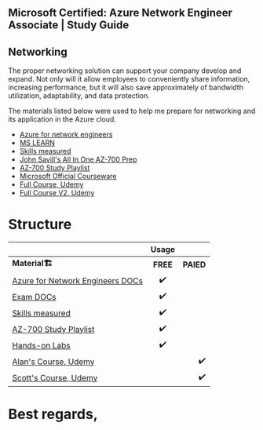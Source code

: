 ## Microsoft Certified: Azure Network Engineer Associate | Study Guide

## Networking
The proper networking solution can support your company develop and expand. Not only will it allow employees to conveniently share information, increasing performance, but it will also save approximately of bandwidth utilization, adaptability, and data protection.

The materials listed below were used to help me prepare for networking and its application in the Azure cloud.

- [Azure for network engineers](https://docs.microsoft.com/en-us/azure/networking/azure-for-network-engineers)
- [MS LEARN](https://docs.microsoft.com/en-us/certifications/exams/az-700)
- [Skills measured]()
- [John Savill's All In One AZ-700 Prep](https://www.youtube.com/watch?v=nVZYDhB_M64)
- [AZ-700 Study Playlist](https://www.youtube.com/playlist?list=PLlVtbbG169nGeFODKRZhjqdSxFpSPXVOa)
- [Microsoft Official Courseware](https://microsoftlearning.github.io/AZ-700-Designing-and-Implementing-Microsoft-Azure-Networking-Solutions/)
-  [Full Course, Udemy](https://www.udemy.com/course/azure-exam-700/)
- [Full Course V2, Udemy](https://www.udemy.com/course/az700-azure/) 

# Structure
| |  Usage|     |
|:-------- |:--------:| --------:|
| <b>Material<b>🏗️        |  <b>FREE<b>   |     <b>PAIED<b> |
| [Azure for Network Engineers DOCs](https://docs.aws.amazon.com/)      |  ✔️    |     |
| [Exam DOCs](https://docs.aws.amazon.com/)      |  ✔️    |     |
|[Skills measured]()      |     ✔️ |      |
|[AZ-700 Study Playlist](https://www.youtube.com/playlist?list=PLlVtbbG169nGeFODKRZhjqdSxFpSPXVOa)      | ✔️      |     |
| [Hands-on Labs](https://microsoftlearning.github.io/AZ-700-Designing-and-Implementing-Microsoft-Azure-Networking-Solutions/)      |    ✔️ |     |
|    [Alan's Course, Udemy](https://www.udemy.com/course/azure-exam-700/)  |   |  ✔️    |
| [Scott's Course, Udemy](https://www.udemy.com/course/az700-azure/)      |  |   ✔️   |

# Best regards,
